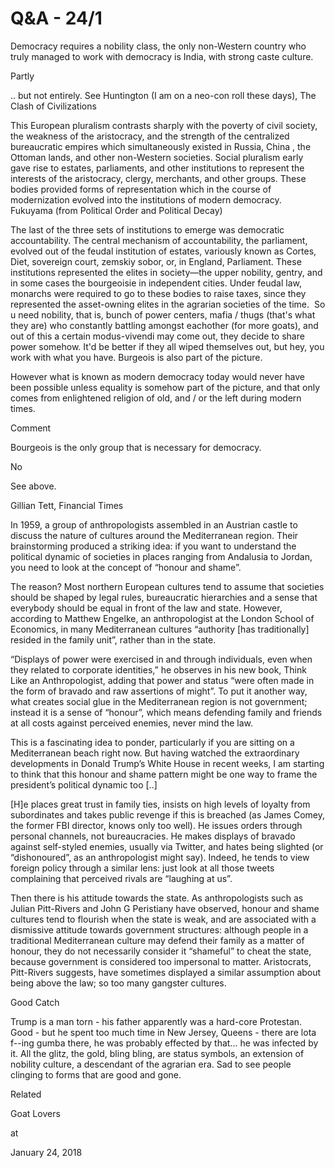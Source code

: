 # Q&A - 24/1
Democracy requires a nobility class, the only non-Western country who truly managed to work with democracy is India, with strong caste culture.

Partly

.. but not entirely. See Huntington (I am on a neo-con roll these days), The Clash of Civilizations

This European pluralism contrasts sharply with the poverty of civil society, the weakness of the aristocracy, and the strength of the centralized bureaucratic empires which simultaneously existed in Russia, China , the Ottoman lands, and other non-Western societies. Social pluralism early gave rise to estates, parliaments, and other institutions to represent the interests of the aristocracy, clergy, merchants, and other groups. These bodies provided forms of representation which in the course of modernization evolved into the institutions of modern democracy.
Fukuyama (from Political Order and Political Decay)

The last of the three sets of institutions to emerge was democratic accountability. The central mechanism of accountability, the parliament, evolved out of the feudal institution of estates, variously known as Cortes, Diet, sovereign court, zemskiy sobor, or, in England, Parliament. These institutions represented the elites in society—the upper nobility, gentry, and in some cases the bourgeoisie in independent cities. Under feudal law, monarchs were required to go to these bodies to raise taxes, since they represented the asset-owning elites in the agrarian societies of the time. 
So u need nobility, that is, bunch of power centers, mafia / thugs (that's what they are) who constantly battling amongst eachother (for more goats), and out of this a certain modus-vivendi may come out, they decide to share power somehow. It'd be better if they all wiped themselves out, but hey, you work with what you have. Burgeois is also part of the picture.

However what is known as modern democracy today would never have been possible unless equality is somehow part of the picture, and that only comes from enlightened religion of old, and / or the left during modern times.

Comment

Bourgeois is the only group that is necessary for democracy.

No

See above.

Gillian Tett, Financial Times

In 1959, a group of anthropologists assembled in an Austrian castle to discuss the nature of cultures around the Mediterranean region. Their brainstorming produced a striking idea: if you want to understand the political dynamic of societies in places ranging from Andalusia to Jordan, you need to look at the concept of “honour and shame”.

The reason? Most northern European cultures tend to assume that societies should be shaped by legal rules, bureaucratic hierarchies and a sense that everybody should be equal in front of the law and state. However, according to Matthew Engelke, an anthropologist at the London School of Economics, in many Mediterranean cultures “authority [has traditionally] resided in the family unit”, rather than in the state.

“Displays of power were exercised in and through individuals, even when they related to corporate identities,” he observes in his new book, Think Like an Anthropologist, adding that power and status “were often made in the form of bravado and raw assertions of might”. To put it another way, what creates social glue in the Mediterranean region is not government; instead it is a sense of “honour”, which means defending family and friends at all costs against perceived enemies, never mind the law.

This is a fascinating idea to ponder, particularly if you are sitting on a Mediterranean beach right now. But having watched the extraordinary developments in Donald Trump’s White House in recent weeks, I am starting to think that this honour and shame pattern might be one way to frame the president’s political dynamic too [..]

[H]e places great trust in family ties, insists on high levels of loyalty from subordinates and takes public revenge if this is breached (as James Comey, the former FBI director, knows only too well). He issues orders through personal channels, not bureaucracies. He makes displays of bravado against self-styled enemies, usually via Twitter, and hates being slighted (or “dishonoured”, as an anthropologist might say). Indeed, he tends to view foreign policy through a similar lens: just look at all those tweets complaining that perceived rivals are “laughing at us”.

Then there is his attitude towards the state. As anthropologists such as Julian Pitt-Rivers and John G Peristiany have observed, honour and shame cultures tend to flourish when the state is weak, and are associated with a dismissive attitude towards government structures: although people in a traditional Mediterranean culture may defend their family as a matter of honour, they do not necessarily consider it “shameful” to cheat the state, because government is considered too impersonal to matter. Aristocrats, Pitt-Rivers suggests, have sometimes displayed a similar assumption about being above the law; so too many gangster cultures.

Good Catch

Trump is a man torn - his father apparently was a hard-core Protestan. Good - but he spent too much time in New Jersey, Queens - there are lota f--ing gumba there, he was probably effected by that... he was infected by it. All the glitz, the gold, bling bling, are status symbols, an extension of nobility culture, a descendant of the agrarian era. Sad to see people clinging to forms that are good and gone.

Related

Goat Lovers








at

January 24, 2018















